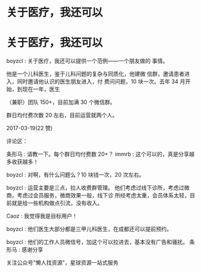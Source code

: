 # 关于医疗，我还可以

# 关于医疗，我还可以

boyzcl : 关于医疗，我还可以提供一个范例——一个朋友做的 事情。

他是一个儿科医生，鉴于儿科问题的复杂与同质化，他建微 信群，邀请患者进入，同时邀请他认识的医生朋友进入，付 费问问题，10 块一次。去年 34 月开始，到现在一年，医生

（兼职）团队 150+，目前加满 30 个微信群。

群日均付费次数 20 左右，目前运营就两个人。

2017-03-19(22 赞)

评论区：

条形马 : 请教一下。每个群日均付费数 20+？ immrb : 这个可以的，真是分享越多收获越多！

boyzcl : 对啊，有什么问题么？10 块钱一次，20 次左右。

boyzcl : 运营主要是三点，拉人收费群管理。 他们考虑过线下诊所，考虑过微商，考虑过会员服务，微商效果一般，线下诊 所经考虑太重，会员体系太轻，目前就是给一些机构做点引流，没有收入。

Caoz : 我觉得我是目标用户！

boyzcl : 他们医生大部分都是三甲儿科医生，在成都还可以提前预约。

boyzcl : 他们的工作人员微信号，加这个可以拉进去，基本没有广告和骚扰。 条形马 : 感谢分享

关注公众号"懒人找资源"，星球资源一站式服务